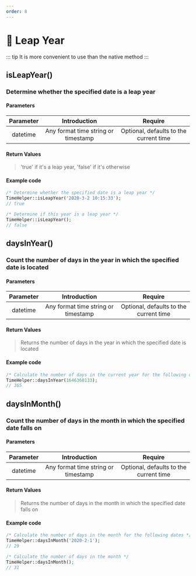 ```yaml
---
order: 8
---
```


# 🥭 Leap Year

::: tip
It is more convenient to use than the native method
:::

## isLeapYear()

### Determine whether the specified date is a leap year

#### Parameters

| Parameter |            Introduction             |                Require                 |
|:---------:|:-----------------------------------:|:--------------------------------------:|
| datetime  | Any format time string or timestamp | Optional, defaults to the current time |

#### Return Values

> 'true' if it's a leap year, 'false' if it's otherwise

#### Example code

```php
/* Determine whether the specified date is a leap year */
TimeHelper::isLeapYear('2020-3-2 10:15:33');
// true

/* Determine if this year is a leap year */
TimeHelper::isLeapYear();
// false
```

## daysInYear()

### Count the number of days in the year in which the specified date is located

#### Parameters

| Parameter |            Introduction             |                Require                 |
|:---------:|:-----------------------------------:|:--------------------------------------:|
| datetime  | Any format time string or timestamp | Optional, defaults to the current time |

#### Return Values

> Returns the number of days in the year in which the specified date is located

#### Example code

```php
/* Calculate the number of days in the current year for the following dates */
TimeHelper::daysInYear(1646360133);
// 365
```

## daysInMonth()

### Count the number of days in the month in which the specified date falls on

#### Parameters

| Parameter |            Introduction             |                Require                 |
|:---------:|:-----------------------------------:|:--------------------------------------:|
| datetime  | Any format time string or timestamp | Optional, defaults to the current time |

#### Return Values

> Returns the number of days in the month in which the specified date falls on

#### Example code

```php
/* Calculate the number of days in the month for the following dates */
TimeHelper::daysInMonth('2020-2-1');
// 29

/* Calculate the number of days in the month */
TimeHelper::daysInMonth();
// 31
```